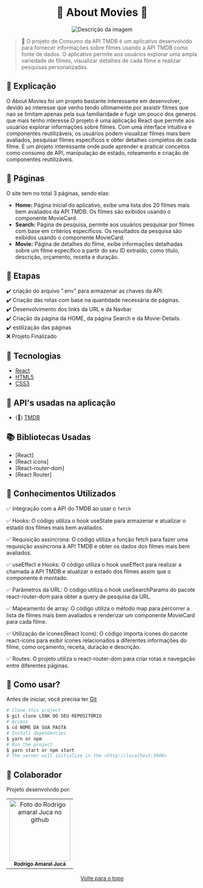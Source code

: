 <h1 align="center">🎥 About Movies 🎥</h1>

<div align="center">
  <img src="https://www.acheicampos.com.br/uploads/advertiser/default_anunciante_thumbnail.png" alt="Descrição da imagem">
</div>

> 🔎  O projeto de Consumo da API TMDB é um aplicativo desenvolvido para fornecer informações sobre filmes usando a API TMDB como fonte de dados. O aplicativo permite aos usuários explorar uma ampla variedade de filmes, visualizar detalhes de cada filme e realizar pesquisas personalizadas.



## 📄 Explicação

O About Movies foi um projeto bastante interessante em desenvolver, devido ao interesse que venho tendo ultimamente por assistir filmes que nao se limitam apenas pela sua familiaridade e fugir um pouco dos generos que mais tenho interesse.O projeto é uma aplicação React que permite aos usuários explorar informações sobre filmes. Com uma interface intuitiva e componentes reutilizáveis, os usuários podem visualizar filmes mais bem avaliados, pesquisar filmes específicos e obter detalhes completos de cada filme. É um projeto interessante onde pude aprender e praticar conceitos como consumo de API, manipulação de estado, roteamento e criação de componentes reutilizáveis.

## 📁 Páginas

O site tem no total 3 páginas, sendo elas:

- **Home:** Página inicial do aplicativo, exibe uma lista dos 20 filmes mais bem avaliados da API TMDB. Os filmes são exibidos usando o componente MovieCard.
- **Search:** Página de pesquisa, permite aos usuários pesquisar por filmes com base em critérios específicos. Os resultados da pesquisa são exibidos usando o componente MovieCard.
- **Movie:** Página de detalhes do filme, exibe informações detalhadas sobre um filme específico a partir do seu ID extraído, como título, descrição, orçamento, receita e duração.

## 🎯 Etapas

✔️ criação do arquivo ".env" para armazenar as chaves da API.\
✔️ Criação das rotas com base na quantidade necessária de páginas.\
✔️ Desenvolvimento dos links da URL e da Navbar\
✔️ Criação da página da HOME, da página Search e da Movie-Details.\
✔️ estilização das páginas\
❌ Projeto Finalizado

## 🚀 Tecnologias

- [React](https://img.shields.io/badge/React-20232A?style=for-the-badge&logo=react&logoColor=61DAFB)
- [HTML5](https://img.shields.io/badge/HTML5-E34F26?style=for-the-badge&logo=html5&logoColor=white)
- [CSS3](https://img.shields.io/badge/CSS3-1572B6?style=for-the-badge&logo=css3&logoColor=white)

## 📡 API'𝘀 usadas na aplicação

- (🎥) [TMDB](https://developer.themoviedb.org/reference/intro/getting-started)

## 📚 Bibliotecas Usadas

- [React]
- [React icons]
- [React-router-dom]
- [React Router]
  
## 📔 Conhecimentos Utilizados

✅ Integração com a API do TMDB ao usar o `fetch`

✅ Hooks: O código utiliza o hook useState para armazenar e atualizar o estado dos filmes mais bem avaliados.

✅ Requisição assíncrona: O código utiliza a função fetch para fazer uma requisição assíncrona à API TMDB e obter os dados dos filmes mais bem avaliados.

✅ useEffect e Hooks: O código utiliza o hook useEffect para realizar a chamada à API TMDB e atualizar o estado dos filmes assim que o componente é montado.

✅ Parâmetros da URL: O código utiliza o hook useSearchParams do pacote react-router-dom para obter a query de pesquisa da URL.

✅ Mapeamento de array: O código utiliza o método map para percorrer a lista de filmes mais bem avaliados e renderizar um componente MovieCard para cada filme.

✅ Utilização de ícones(React Icons): O código importa ícones do pacote react-icons para exibir ícones relacionados a diferentes informações do filme, como orçamento, receita, duração e descrição.

✅ Routes: O projeto utiliza o react-router-dom para criar rotas e navegação entre diferentes páginas.

## 📕 Como usar?

Antes de iniciar, você precisa ter [Git](https://git-scm.com)

```bash
# Clone this project
$ git clone LINK DO SEU REPOSITÓRIO
# Access
$ cd NOME DA SUA PASTA
# Install dependencies
$ yarn or npm
# Run the project
$ yarn start or npm start
# The server will initialize in the <http://localhost:3000>
```

## 🤝 Colaborador

Projeto desenvolvido por:

<table>
  <tr>
    <td align="center">
      <a href="#">
        <img src="https://github.com/gtamaral.png" width="160px;" alt="Foto do Rodrigo amaral Juca no github"/><br>
        <sub>
          <b>Rodrigo Amaral Jucá</b>
        </sub>
      </a>
    </td>
  </tr>
</table>


<div align="center">
  <a href="#top">Volte para o topo</a>
</div>
